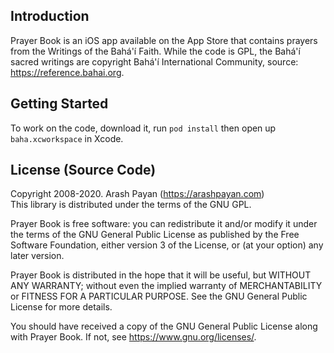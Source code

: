 Introduction
------------
Prayer Book is an iOS app available on the App Store that contains prayers from the Writings of the Bahá'í Faith. While the code is GPL, the Bahá'í sacred writings are copyright Bahá'í International Community, source: https://reference.bahai.org.

Getting Started
---------------
To work on the code, download it, run `pod install` then open up `baha.xcworkspace` in Xcode.

License (Source Code)
---------------------
Copyright 2008-2020. Arash Payan (https://arashpayan.com)  
This library is distributed under the terms of the GNU GPL.

Prayer Book is free software: you can redistribute it and/or modify it under the terms of the GNU General Public License as published by the Free Software Foundation, either version 3 of the License, or (at your option) any later version.
 
Prayer Book is distributed in the hope that it will be useful, but WITHOUT ANY WARRANTY; without even the implied warranty of MERCHANTABILITY or FITNESS FOR A PARTICULAR PURPOSE.  See the GNU General Public License for more details.
 
You should have received a copy of the GNU General Public License along with Prayer Book.  If not, see <https://www.gnu.org/licenses/>.
